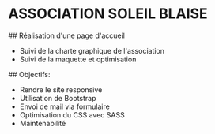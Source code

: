 # ASSOCIATION SOLEIL BLAISE

## Réalisation d'une page d'accueil
- Suivi de la charte graphique de l'association
- Suivi de la maquette et optimisation


## Objectifs:
- Rendre le site responsive
- Utilisation de Bootstrap
- Envoi de mail via formulaire
- Optimisation du CSS avec SASS
- Maintenabilité

